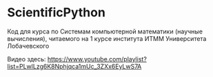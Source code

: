 # ScientificPython
Код для курса по Системам компьютерной математики (научные вычисления), читаемого на 1 курсе института ИТММ Университета Лобачевского

Видео здесь: https://www.youtube.com/playlist?list=PLwlLzg6K8Nphjqca1mUc_3ZXx6EyLwS7A

